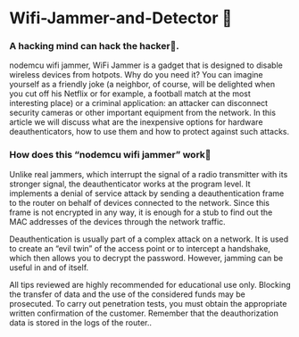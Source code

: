 # Wifi-Jammer-and-Detector 📍
### A hacking mind can hack the hacker🎃.
nodemcu wifi jammer, WiFi Jammer is a gadget that is designed to disable wireless devices from hotpots. Why do you need it? You can imagine yourself as a friendly joke (a neighbor, of course, will be delighted when you cut off his Netflix or for example, a football match at the most interesting place) or a criminal application: an attacker can disconnect security cameras or other important equipment from the network. In this article we will discuss what are the inexpensive options for hardware deauthenticators, how to use them and how to protect against such attacks.

### How does this “nodemcu wifi jammer” work🤔
Unlike real jammers, which interrupt the signal of a radio transmitter with its stronger signal, the deauthenticator works at the program level. It implements a denial of service attack by sending a deauthentication frame to the router on behalf of devices connected to the network. Since this frame is not encrypted in any way, it is enough for a stub to find out the MAC addresses of the devices through the network traffic.

Deauthentication is usually part of a complex attack on a network. It is used to create an “evil twin” of the access point or to intercept a handshake, which then allows you to decrypt the password. However, jamming can be useful in and of itself.

All tips reviewed are highly recommended for educational use only. Blocking the transfer of data and the use of the considered funds may be prosecuted. To carry out penetration tests, you must obtain the appropriate written confirmation of the customer. Remember that the deauthorization data is stored in the logs of the router..
